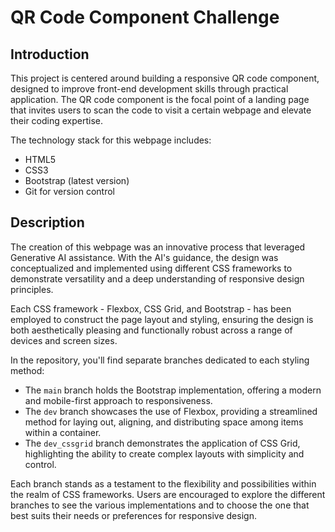 # QR Code Component Challenge

## Introduction

This project is centered around building a responsive QR code component, designed to improve front-end development skills through practical application. The QR code component is the focal point of a landing page that invites users to scan the code to visit a certain webpage and elevate their coding expertise.

The technology stack for this webpage includes:

- HTML5
- CSS3
- Bootstrap (latest version)
- Git for version control

## Description

The creation of this webpage was an innovative process that leveraged Generative AI assistance. With the AI's guidance, the design was conceptualized and implemented using different CSS frameworks to demonstrate versatility and a deep understanding of responsive design principles.

Each CSS framework - Flexbox, CSS Grid, and Bootstrap - has been employed to construct the page layout and styling, ensuring the design is both aesthetically pleasing and functionally robust across a range of devices and screen sizes.

In the repository, you'll find separate branches dedicated to each styling method:

- The `main` branch holds the Bootstrap implementation, offering a modern and mobile-first approach to responsiveness.
- The `dev` branch showcases the use of Flexbox, providing a streamlined method for laying out, aligning, and distributing space among items within a container.
- The `dev_cssgrid` branch demonstrates the application of CSS Grid, highlighting the ability to create complex layouts with simplicity and control.

Each branch stands as a testament to the flexibility and possibilities within the realm of CSS frameworks. Users are encouraged to explore the different branches to see the various implementations and to choose the one that best suits their needs or preferences for responsive design.
